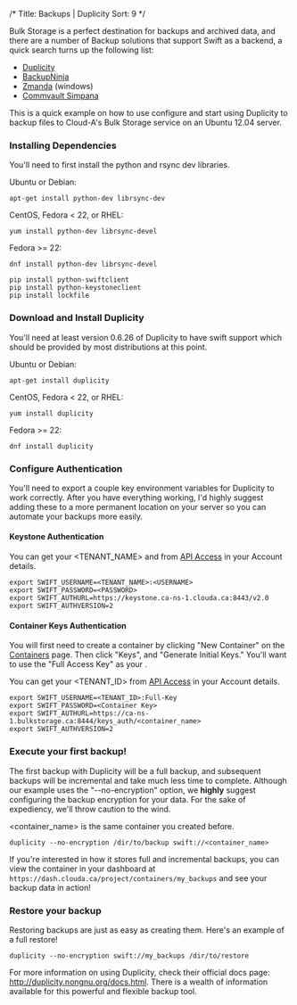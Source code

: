 /*
Title: Backups | Duplicity
Sort: 9
*/

Bulk Storage is a perfect destination for backups and archived data, and there
are a number of Backup solutions that support Swift as a backend, a quick
search turns up the following list:

 - [Duplicity](http://duplicity.nongnu.org/)
 - [BackupNinja](https://launchpad.net/backupninja)
 - [Zmanda](http://www.zmanda.com/) (windows)
 - [Commvault Simpana](http://www.commvault.com/solutions-cloud-integration.html)

This is a quick example on how to use configure and start using Duplicity to
backup files to Cloud-A's Bulk Storage service on an Ubuntu 12.04 server.

### Installing Dependencies

You'll need to first install the python and rsync dev libraries.

Ubuntu or Debian:
```asciidoc
apt-get install python-dev librsync-dev
```

CentOS, Fedora < 22, or RHEL:
```asciidoc
yum install python-dev librsync-devel
```

Fedora >= 22:
```asciidoc
dnf install python-dev librsync-devel
```


```asciidoc
pip install python-swiftclient
pip install python-keystoneclient
pip install lockfile
```



### Download and Install Duplicity

You'll need at least version 0.6.26 of Duplicity to have swift support which
should be provided by most distributions at this point.

Ubuntu or Debian:
```asciidoc
apt-get install duplicity
```

CentOS, Fedora < 22, or RHEL:
```asciidoc
yum install duplicity
```

Fedora >= 22:
```asciidoc
dnf install duplicity
```

### Configure Authentication

You'll need to export a couple key environment variables for Duplicity to work
correctly. After you have everything working, I'd highly suggest adding these
to a more permanent location on your server so you can automate your backups
more easily.

#### Keystone Authentication

You can get your <TENANT_NAME> and <USERNAME> from
[API Access](https://dash.clouda.ca/project/api_access/) in your Account details.


```asciidoc
export SWIFT_USERNAME=<TENANT_NAME>:<USERNAME>
export SWIFT_PASSWORD=<PASSWORD>
export SWIFT_AUTHURL=https://keystone.ca-ns-1.clouda.ca:8443/v2.0
export SWIFT_AUTHVERSION=2
```

#### Container Keys Authentication

You will first need to create a container by clicking "New Container" on the [Containers](https://dash.clouda.ca/project/containers/) page. Then click "Keys",
and "Generate Initial Keys." You'll want to use the  "Full Access Key" as your
<Container Key>.

You can get your <TENANT_ID> from
[API Access](https://dash.clouda.ca/project/api_access/) in your Account details.


```asciidoc
export SWIFT_USERNAME=<TENANT_ID>:Full-Key
export SWIFT_PASSWORD=<Container Key>
export SWIFT_AUTHURL=https://ca-ns-1.bulkstorage.ca:8444/keys_auth/<container_name>
export SWIFT_AUTHVERSION=2
```

### Execute your first backup!

The first backup with Duplicity will be a full backup, and subsequent backups
will be incremental and take much less time to complete. Although our example
uses the "--no-encryption" option, we **highly** suggest configuring the backup
encryption for your data. For the sake of expediency, we'll throw caution to
the wind.

<container_name> is the same container you created before.

```asciidoc
duplicity --no-encryption /dir/to/backup swift://<container_name>
```

If you're interested in how it stores full and incremental backups, you can
view the container in your dashboard at
`https://dash.clouda.ca/project/containers/my_backups` and see your backup
data in action!

### Restore your backup
Restoring backups are just as easy as creating them. Here's an example of a
full restore!

```asciidoc
duplicity --no-encryption swift://my_backups /dir/to/restore
```

For more information on using Duplicity, check their official docs page:
http://duplicity.nongnu.org/docs.html. There is a wealth of information
available for this powerful and flexible backup tool.
